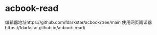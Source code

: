# acbook-read
编辑器地址https://github.com/fdarkstar/acbook/tree/main
使用网页阅读器https://fdarkstar.github.io/acbook-read/
